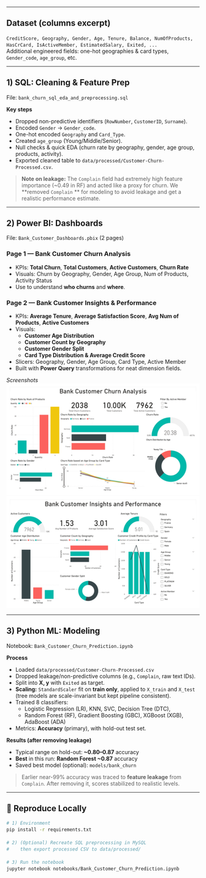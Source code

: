 
---

##  Dataset (columns excerpt)
`CreditScore, Geography, Gender, Age, Tenure, Balance, NumOfProducts, HasCrCard, IsActiveMember, EstimatedSalary, Exited, ...`  
Additional engineered fields: one-hot geographies & card types, `Gender_code`, `age_group`, etc.

---

## 1)  SQL: Cleaning & Feature Prep
File: `bank_churn_sql_eda_and_preprocessing.sql`

**Key steps**
- Dropped non-predictive identifiers (`RowNumber`, `CustomerID`, `Surname`).
- Encoded `Gender` → `Gender_code`.
- One-hot encoded `Geography` and `Card_Type`.
- Created `age_group` (Young/Middle/Senior).
- Null checks & quick EDA (churn rate by geography, gender, age group, products, activity).
- Exported cleaned table to `data/processed/Customer-Churn-Processed.csv`.

> **Note on leakage:** The `Complain` field had extremely high feature importance (~0.49 in RF) and acted like a proxy for churn. We **removed `Complain` ** for modeling to avoid leakage and get a realistic performance estimate.

---

## 2)  Power BI: Dashboards
File: `Bank_Customer_Dashboards.pbix` (2 pages)

### Page 1 — **Bank Customer Churn Analysis**
- KPIs: **Total Churn**, **Total Customers**, **Active Customers**, **Churn Rate**
- Visuals: Churn by Geography, Gender, Age Group, Num of Products, Activity Status
- Use to understand **who churns** and **where**.

### Page 2 — **Bank Customer Insights & Performance**
- KPIs: **Average Tenure**, **Average Satisfaction Score**, **Avg Num of Products**, **Active Customers**
- Visuals:
  - **Customer Age Distribution**
  - **Customer Count by Geography**
  - **Customer Gender Split**
  - **Card Type Distribution & Average Credit Score** 
- Slicers: Geography, Gender, Age Group, Card Type, Active Member
- Built with **Power Query** transformations for neat dimension fields.

_Screenshots_
![Churn Analysis](images/Bank_Customer_Churn_Analysis.jpg)
![Customer Insights](images/Bank_Customer_Insight_and_Performance.jpg)

---

## 3) Python ML: Modeling
Notebook: `Bank_Customer_Churn_Prediction.ipynb`

**Process**
- Loaded `data/processed/Customer-Churn-Processed.csv`
- Dropped leakage/non-predictive columns (e.g., `Complain`, raw text IDs).
- Split into **X, y** with `Exited` as target.
- **Scaling:** `StandardScaler` fit on **train only**, applied to `X_train` and `X_test` (tree models are scale-invariant but kept pipeline consistent).
- Trained 8 classifiers:
  - Logistic Regression (LR), KNN, SVC, Decision Tree (DTC),
  - Random Forest (RF), Gradient Boosting (GBC), XGBoost (XGB), AdaBoost (ADA)
- Metrics: **Accuracy** (primary), with hold-out test set.

**Results (after removing leakage)**
- Typical range on hold-out: **~0.80–0.87** accuracy  
- **Best** in this run: **Random Forest ~0.87** accuracy  
- Saved best model (optional): `models/bank_churn`

> Earlier near-99% accuracy was traced to **feature leakage** from `Complain`. After removing it, scores stabilized to realistic levels.

---

## 🚀 Reproduce Locally
```bash
# 1) Environment
pip install -r requirements.txt

# 2) (Optional) Recreate SQL preprocessing in MySQL
#    then export processed CSV to data/processed/

# 3) Run the notebook
jupyter notebook notebooks/Bank_Customer_Churn_Prediction.ipynb
